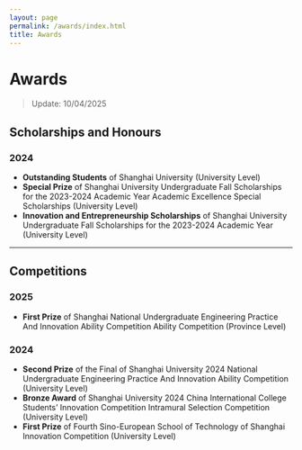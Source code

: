 ```yaml
---
layout: page
permalink: /awards/index.html
title: Awards
---
```


# Awards
> Update: 10/04/2025

## Scholarships and Honours
### 2024
- **Outstanding Students** of Shanghai University (University Level)
- **Special Prize** of Shanghai University Undergraduate Fall Scholarships for the 2023-2024 Academic Year Academic Excellence Special Scholarships (University Level)
- **Innovation and Entrepreneurship Scholarships** of Shanghai University Undergraduate Fall Scholarships for the 2023-2024 Academic Year  (University Level)

---

## Competitions
### 2025
- **First Prize** of Shanghai National Undergraduate Engineering Practice And Innovation Ability Competition Ability Competition (Province Level)

### 2024
- **Second Prize** of the Final of Shanghai University 2024 National Undergraduate Engineering Practice And Innovation Ability Competition (University Level)
- **Bronze Award** of Shanghai University 2024 China International College Students’ Innovation Competition Intramural Selection Competition (University Level)
- **First Prize** of Fourth Sino-European School of Technology of Shanghai Innovation Competition (University Level)
